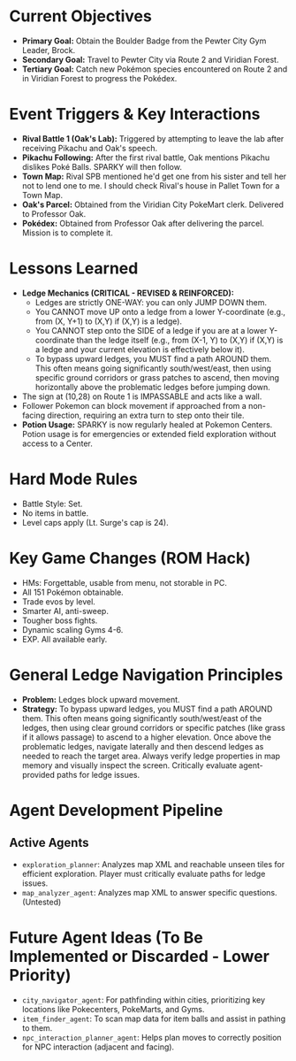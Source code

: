 # Current Objectives
*   **Primary Goal:** Obtain the Boulder Badge from the Pewter City Gym Leader, Brock.
*   **Secondary Goal:** Travel to Pewter City via Route 2 and Viridian Forest.
*   **Tertiary Goal:** Catch new Pokémon species encountered on Route 2 and in Viridian Forest to progress the Pokédex.

# Event Triggers & Key Interactions
*   **Rival Battle 1 (Oak's Lab):** Triggered by attempting to leave the lab after receiving Pikachu and Oak's speech.
*   **Pikachu Following:** After the first rival battle, Oak mentions Pikachu dislikes Poké Balls. SPARKY will then follow.
*   **Town Map:** Rival SPB mentioned he'd get one from his sister and tell her not to lend one to me. I should check Rival's house in Pallet Town for a Town Map.
*   **Oak's Parcel:** Obtained from the Viridian City PokeMart clerk. Delivered to Professor Oak.
*   **Pokédex:** Obtained from Professor Oak after delivering the parcel. Mission is to complete it.

# Lessons Learned
*   **Ledge Mechanics (CRITICAL - REVISED & REINFORCED):**
    *   Ledges are strictly ONE-WAY: you can only JUMP DOWN them.
    *   You CANNOT move UP onto a ledge from a lower Y-coordinate (e.g., from (X, Y+1) to (X,Y) if (X,Y) is a ledge).
    *   You CANNOT step onto the SIDE of a ledge if you are at a lower Y-coordinate than the ledge itself (e.g., from (X-1, Y) to (X,Y) if (X,Y) is a ledge and your current elevation is effectively below it).
    *   To bypass upward ledges, you MUST find a path AROUND them. This often means going significantly south/west/east, then using specific ground corridors or grass patches to ascend, then moving horizontally above the problematic ledges before jumping down.
*   The sign at (10,28) on Route 1 is IMPASSABLE and acts like a wall.
*   Follower Pokemon can block movement if approached from a non-facing direction, requiring an extra turn to step onto their tile.
*   **Potion Usage:** SPARKY is now regularly healed at Pokemon Centers. Potion usage is for emergencies or extended field exploration without access to a Center.

# Hard Mode Rules
*   Battle Style: Set.
*   No items in battle.
*   Level caps apply (Lt. Surge's cap is 24).

# Key Game Changes (ROM Hack)
*   HMs: Forgettable, usable from menu, not storable in PC.
*   All 151 Pokémon obtainable.
*   Trade evos by level.
*   Smarter AI, anti-sweep.
*   Tougher boss fights.
*   Dynamic scaling Gyms 4-6.
*   EXP. All available early.

# General Ledge Navigation Principles
*   **Problem:** Ledges block upward movement.
*   **Strategy:** To bypass upward ledges, you MUST find a path AROUND them. This often means going significantly south/west/east of the ledges, then using clear ground corridors or specific patches (like grass if it allows passage) to ascend to a higher elevation. Once above the problematic ledges, navigate laterally and then descend ledges as needed to reach the target area. Always verify ledge properties in map memory and visually inspect the screen. Critically evaluate agent-provided paths for ledge issues.

# Agent Development Pipeline

## Active Agents
*   `exploration_planner`: Analyzes map XML and reachable unseen tiles for efficient exploration. Player must critically evaluate paths for ledge issues.
*   `map_analyzer_agent`: Analyzes map XML to answer specific questions. (Untested)

# Future Agent Ideas (To Be Implemented or Discarded - Lower Priority)
*   `city_navigator_agent`: For pathfinding within cities, prioritizing key locations like Pokecenters, PokeMarts, and Gyms.
*   `item_finder_agent`: To scan map data for item balls and assist in pathing to them.
*   `npc_interaction_planner_agent`: Helps plan moves to correctly position for NPC interaction (adjacent and facing).